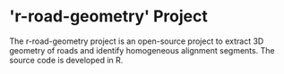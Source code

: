 # 'r-road-geometry' Project
The r-road-geometry project is an open-source project to extract 3D geometry of roads and identify homogeneous alignment segments. The source code is developed in R.  
